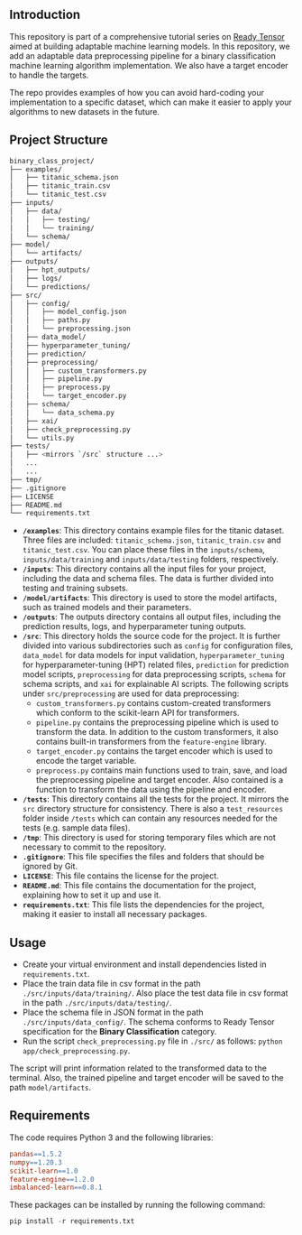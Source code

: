 ## Introduction

This repository is part of a comprehensive tutorial series on [Ready Tensor](https://docs.readytensor.ai/category/creating-adaptable-ml-models) aimed at building adaptable machine learning models. In this repository, we add an adaptable data preprocessing pipeline for a binary classification machine learning algorithm implementation. We also have a target encoder to handle the targets.

The repo provides examples of how you can avoid hard-coding your implementation to a specific dataset, which can make it easier to apply your algorithms to new datasets in the future.

## Project Structure

```bash
binary_class_project/
├── examples/
│   ├── titanic_schema.json
│   ├── titanic_train.csv
│   └── titanic_test.csv
├── inputs/
│   ├── data/
│   │   ├── testing/
│   │   └── training/
│   └── schema/
├── model/
│   └── artifacts/
├── outputs/
│   ├── hpt_outputs/
│   ├── logs/
│   └── predictions/
├── src/
│   ├── config/
│   │   ├── model_config.json
│   │   ├── paths.py
│   │   └── preprocessing.json
│   ├── data_model/
│   ├── hyperparameter_tuning/
│   ├── prediction/
│   ├── preprocessing/
│   │   ├── custom_transformers.py
│   │   ├── pipeline.py
│   │   ├── preprocess.py
│   │   └── target_encoder.py
│   ├── schema/
│   │   └── data_schema.py
│   ├── xai/
│   ├── check_preprocessing.py
│   └── utils.py
├── tests/
│   ├── <mirrors `/src` structure ...>
│   ...
│   ...
├── tmp/
├── .gitignore
├── LICENSE
├── README.md
└── requirements.txt
```

- **`/examples`**: This directory contains example files for the titanic dataset. Three files are included: `titanic_schema.json`, `titanic_train.csv` and `titanic_test.csv`. You can place these files in the `inputs/schema`, `inputs/data/training` and `inputs/data/testing` folders, respectively.
- **`/inputs`**: This directory contains all the input files for your project, including the data and schema files. The data is further divided into testing and training subsets.
- **`/model/artifacts`**: This directory is used to store the model artifacts, such as trained models and their parameters.
- **`/outputs`**: The outputs directory contains all output files, including the prediction results, logs, and hyperparameter tuning outputs.
- **`/src`**: This directory holds the source code for the project. It is further divided into various subdirectories such as `config` for configuration files, `data_model` for data models for input validation, `hyperparameter_tuning` for hyperparameter-tuning (HPT) related files, `prediction` for prediction model scripts, `preprocessing` for data preprocessing scripts, `schema` for schema scripts, and `xai` for explainable AI scripts. The following scripts under `src/preprocessing` are used for data preprocessing:
  - `custom_transformers.py` contains custom-created transformers which conform to the scikit-learn API for transformers.
  - `pipeline.py` contains the preprocessing pipeline which is used to transform the data. In addition to the custom transformers, it also contains built-in transformers from the `feature-engine` library.
  - `target_encoder.py` contains the target encoder which is used to encode the target variable.
  - `preprocess.py` contains main functions used to train, save, and load the preprocessing pipeline and target encoder. Also contained is a function to transform the data using the pipeline and encoder.
- **`/tests`**: This directory contains all the tests for the project. It mirrors the `src` directory structure for consistency. There is also a `test_resources` folder inside `/tests` which can contain any resources needed for the tests (e.g. sample data files).
- **`/tmp`**: This directory is used for storing temporary files which are not necessary to commit to the repository.
- **`.gitignore`**: This file specifies the files and folders that should be ignored by Git.
- **`LICENSE`**: This file contains the license for the project.
- **`README.md`**: This file contains the documentation for the project, explaining how to set it up and use it.
- **`requirements.txt`**: This file lists the dependencies for the project, making it easier to install all necessary packages.

## Usage

- Create your virtual environment and install dependencies listed in `requirements.txt`.
- Place the train data file in csv format in the path `./src/inputs/data/training/`. Also place the test data file in csv format in the path `./src/inputs/data/testing/`.
- Place the schema file in JSON format in the path `./src/inputs/data_config/`. The schema conforms to Ready Tensor specification for the **Binary Classification** category.
- Run the script `check_preprocessing.py` file in `./src/` as follows: `python app/check_preprocessing.py`.

The script will print information related to the transformed data to the terminal. Also, the trained pipeline and target encoder will be saved to the path `model/artifacts`.

## Requirements

The code requires Python 3 and the following libraries:

```makefile
pandas==1.5.2
numpy==1.20.3
scikit-learn==1.0
feature-engine==1.2.0
imbalanced-learn==0.8.1
```

These packages can be installed by running the following command:

```python
pip install -r requirements.txt
```
